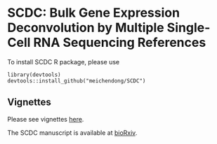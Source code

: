 # SCDC: Bulk Gene Expression Deconvolution by Multiple Single-Cell RNA Sequencing References

To install SCDC R package, please use

```{R}
library(devtools)
devtools::install_github("meichendong/SCDC")
```

## Vignettes
Please see vignettes [here](https://meichendong.github.io/SCDC/index.html).

The SCDC manuscript is available at [bioRxiv](https://www.biorxiv.org/content/10.1101/743591v1?rss=1).
